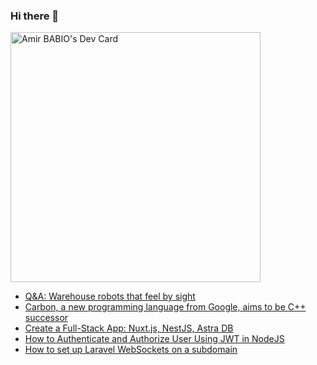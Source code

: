 ### Hi there 👋

<a href="https://app.daily.dev/Syrus24"><img src="https://api.daily.dev/devcards/58d516432224427faf5105b67280e7f4.png?r=03c" width="400" alt="Amir BABIO's Dev Card"/></a>

<!--
**Smith-DLAB/Smith-DLAB** is a ✨ _special_ ✨ repository because its `README.md` (this file) appears on your GitHub profile.

Here are some ideas to get you started:

- 🔭 I’m currently working on ...
- 🌱 I’m currently learning ...
- 👯 I’m looking to collaborate on ...
- 🤔 I’m looking for help with ...
- 💬 Ask me about ...
- 📫 How to reach me: ...
- 😄 Pronouns: ...
- ⚡ Fun fact: ...
-->

<!-- daily.dev BOOKMARKS:START -->
- [Q&amp;A: Warehouse robots that feel by sight](https://app.daily.dev/posts/CzuUaCsfe?utm_source=rss&utm_medium=bookmarks&utm_campaign=j59ENI8rK8nGaQ5tpRoab)
- [Carbon, a new programming language from Google, aims to be C++ successor](https://app.daily.dev/posts/-ITdocFGv?utm_source=rss&utm_medium=bookmarks&utm_campaign=j59ENI8rK8nGaQ5tpRoab)
- [Create a Full-Stack App: Nuxt.js, NestJS, Astra DB](https://app.daily.dev/posts/49hESmxtQ?utm_source=rss&utm_medium=bookmarks&utm_campaign=j59ENI8rK8nGaQ5tpRoab)
- [How to Authenticate and Authorize User Using JWT in NodeJS](https://app.daily.dev/posts/AFiGGUeov?utm_source=rss&utm_medium=bookmarks&utm_campaign=j59ENI8rK8nGaQ5tpRoab)
- [How to set up Laravel WebSockets on a subdomain](https://app.daily.dev/posts/4uZrxZZUO?utm_source=rss&utm_medium=bookmarks&utm_campaign=j59ENI8rK8nGaQ5tpRoab)
<!-- daily.dev BOOKMARKS:END -->

